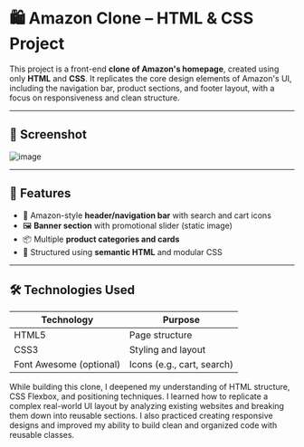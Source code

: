 # 🛍️ Amazon Clone – HTML & CSS Project

This project is a front-end **clone of Amazon's homepage**, created using only **HTML** and **CSS**. It replicates the core design elements of Amazon's UI, including the navigation bar, product sections, and footer layout, with a focus on responsiveness and clean structure.

---

## 📸 Screenshot

![image](https://github.com/user-attachments/assets/74d0c184-f328-4792-b6a2-4fc1e204f97d)

---

## 🎯 Features

- 🔷 Amazon-style **header/navigation bar** with search and cart icons
- 🖼️ **Banner section** with promotional slider (static image)
- 📦 Multiple **product categories and cards**
- 📂 Structured using **semantic HTML** and modular CSS

---

## 🛠️ Technologies Used

| Technology | Purpose             |
|------------|---------------------|
| HTML5      | Page structure      |
| CSS3       | Styling and layout  |
| Font Awesome (optional) | Icons (e.g., cart, search) |

While building this clone, I deepened my understanding of HTML structure, CSS Flexbox, and positioning techniques. I learned how to replicate a complex real-world UI layout by analyzing existing websites and breaking them down into reusable sections. I also practiced creating responsive designs and improved my ability to build clean and organized code with reusable classes.

